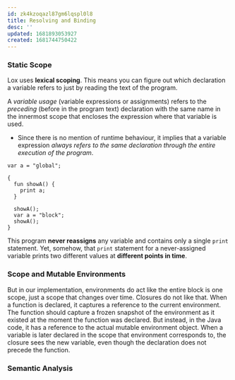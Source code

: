 ```yaml
---
id: zk4kzoqazl87gm6lqspl0l8
title: Resolving and Binding
desc: ''
updated: 1681893053927
created: 1681744750422
---
```


### Static Scope

Lox uses **lexical scoping**. This means you can figure out which declaration a variable refers to just by reading the text of the program.

A _variable usage_ (variable expressions or assignments) refers to the _preceding_ (before in the program text) declaration with the same name in the innermost scope that encloses the expression where that variable is used.

- Since there is no mention of runtime behaviour, it implies that a variable expression _always refers to the same declaration through the entire execution of the program_.

```
var a = "global";

{
  fun showA() {
    print a;
  }

  showA();
  var a = "block";
  showA();
}
```

This program **never reassigns** any variable and contains only a single `print` statement. Yet, somehow, that `print` statement for a never-assigned variable prints two different values at **different points in time**.

### Scope and Mutable Environments

But in our implementation, environments do act like the entire block is one scope, just a scope that changes over time. Closures do not like that. When a function is declared, it captures a reference to the current environment. The function should capture a frozen snapshot of the environment as it existed at the moment the function was declared. But instead, in the Java code, it has a reference to the actual mutable environment object. When a variable is later declared in the scope that environment corresponds to, the closure sees the new variable, even though the declaration does not precede the function.

### Semantic Analysis
